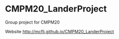 # CMPM20_LanderProject
Group project for CMPM20


Website
http://mcfli.github.io/CMPM20_LanderProject
